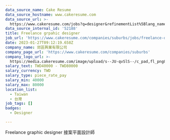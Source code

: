 ```yaml
---
data_source_name: Cake Resume
data_source_hostname: www.cakeresume.com
data_source_url: >-
  https://www.cakeresume.com/jobs?q=designer&refinementList%5Blang_name%5D%5B0%5D=English&refinementList%5Bsalary_type%5D=per_year
data_source_internal_id: '52188'
title: Freelance grpahic designer
job_url: 'https://www.cakeresume.com/companies/suburbs/jobs/freelance-designer'
date: 2023-01-27T09:12:19.658Z
company_name: 郊區興業有限公司
company_page_url: 'https://www.cakeresume.com/companies/suburbs'
company_logo_url: >-
  https://media.cakeresume.com/image/upload/s--JU-qvSlS--/c_pad,fl_png8,h_200,w_200/v1674811300/f1lry42xgfi7vsk0sjmc.png
salary_text: TWD40000 - TWD80000
salary_currency: TWD
salary_type: piece_rate_pay
salary_min: 40000
salary_max: 80000
location_list:
  - Taiwan
  - 台灣
job_tags: []
badges:
  - Designer

---
```


Freelance graphic designer 接案平面設計師